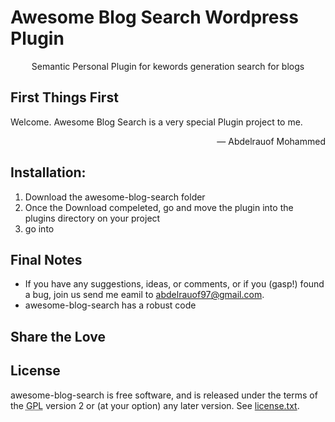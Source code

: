 <h1 id="logo">
	Awesome Blog Search Wordpress Plugin
</h1>
<p style="text-align: center">Semantic Personal Plugin for kewords generation search for blogs</p>

<h2>First Things First</h2>
<p>Welcome. Awesome Blog Search is a very special Plugin project to me.</p>
<p style="text-align: right">&#8212; Abdelrauof Mohammed</p>

<h2>Installation:</h2>
<ol>
	<li>Download the awesome-blog-search folder</li>
	<li>Once the Download compeleted, go and move the plugin into the plugins directory on your project</li>
	<li>go into </li>
</ol>

<h2>Final Notes</h2>
<ul>
	<li>If you have any suggestions, ideas, or comments, or if you (gasp!) found a bug, join us send me eamil to <a href="email:abdelrauof97@gmail.com">abdelrauof97@gmail.com</a>.</li>
	<li>awesome-blog-search has a robust code</li>
</ul>

<h2>Share the Love</h2>

<h2>License</h2>
<p>awesome-blog-search is free software, and is released under the terms of the <abbr title="GNU General Public License">GPL</abbr> version 2 or (at your option) any later version. See <a href="license.txt">license.txt</a>.</p>
